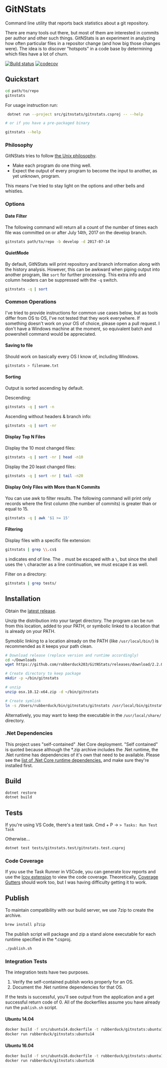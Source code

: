 # GitNStats

Command line utility that reports back statistics about a git repository.

There are many tools out there, but most of them are interested in commits per author and other such things.
GitNStats is an experiment in analyzing how often particular files in a repositor change (and how big those changes were).
The idea is to discover "hotspots" in a code base by determining which files have a lot of churn.

[![Build status](https://ci.appveyor.com/api/projects/status/5ncbrrsob8t44bc5/branch/master?svg=true)](https://ci.appveyor.com/project/Rubberduck/gitnstats/branch/master)
[![codecov](https://codecov.io/gh/rubberduck203/GitNStats/branch/master/graph/badge.svg)](https://codecov.io/gh/rubberduck203/GitNStats)

## Quickstart

```bash
cd path/to/repo
gitnstats
```

For usage instruction run:

```bash
 dotnet run --project src/gitnstats/gitnstats.csproj -- --help

# or if you have a pre-packaged binary

gitnstats --help
```

### Philosophy

GitNStats tries to follow [the Unix philosophy](https://en.wikipedia.org/wiki/Unix_philosophy).

 - Make each program do one thing well.
 - Expect the output of every program to become the input to another, as yet unknown, program.

This means I've tried to stay light on the options and other bells and whistles.

### Options

#### Date Filter

The following command will return all a count of the number of times each file was committed on or after July 14th, 2017 on the develop branch.

```bash
gitnstats path/to/repo -b develop -d 2017-07-14
```

#### QuietMode

By default, GitNStats will print repository and branch information along with the history analysis.
However, this can be awkward when piping output into another program, like `sort` for further processing.
This extra info and column headers can be suppressed with the `-q` switch.

```bash
gitnstats -q | sort
```

### Common Operations

I've tried to provide instructions for common use cases below, but as tools differ from OS to OS,
I've not tested that they work everywhere.
If something doesn't work on your OS of choice, please open a pull request.
I don't have a Windows machine at the moment, so equivalent batch and powershell command would be appreciated.

#### Saving to file

Should work on basically every OS I know of, including Windows.

```bash
gitnstats > filename.txt
```

#### Sorting

Output is sorted ascending by default.

Descending:

```bash
gitnstats -q | sort -n
```

Ascending without headers & branch info:

```bash
gitnstats -q | sort -nr
```

#### Display Top N Files

Display the 10 most changed files:

```bash
gitnstats -q | sort -nr | head -n10
```

Display the 20 least changed files:

```bash
gitnstats -q | sort -nr | tail -n20
```

#### Display Only Files with More than N Commits

You can use awk to filter results.
The following command will print only records where the first column (the number of commits)
is greater than or equal to 15.

```bash
gitnstats -q | awk '$1 >= 15'
```

#### Filtering

Display files with a specific file extension:

```bash
gitnstats | grep \\.cs$
```

`$` indicates end of line.
The `.` must be escaped with a `\`, but since the shell uses the `\` character as a line continuation, we must escape it as well.

Filter on a directory:

```bash
gitnstats | grep tests/
```

## Installation

Obtain the [latest release](https://github.com/rubberduck203/GitNStats/releases/latest).

Unzip the distribution into your target directory.
The program can be run from this location, added to your PATH, 
or symbolic linked to a location that is already on your PATH.

Symoblic linking to a location already on the PATH (like `/usr/local/bin/`) is recommended as it keeps your path clean.

```bash
# Download release (replace version and runtime accordingly)
cd ~/Downloads
wget https://github.com/rubberduck203/GitNStats/releases/download/2.2.0/osx.10.12-x64.zip

# Create directory to keep package
mkdir -p ~/bin/gitnstats

# unzip
unzip osx.10.12-x64.zip -d ~/bin/gitnstats

# Create symlink
ln -s /Users/rubberduck/bin/gitnstats/gitnstats /usr/local/bin/gitnstats
```

Alternatively, you may want to keep the executable in the `/usr/local/share/` directory.

### .Net Dependencies

This project uses "self-contained" .Net Core deployment.
"Self contained" is quoted because although the *.zip archive includes the .Net runtime,
the .Net runtime has dependencies of it's own that need to be available.
Please see the [list of .Net Core runtime dependencies.][dotnet-deps] and make sure they're installed first. 

[dotnet-deps]: https://github.com/dotnet/core/blob/master/Documentation/prereqs.md

## Build

```bash
dotnet restore
dotnet build
```

## Tests

If you're using VS Code, there's a test task.
Cmd + P -> `> Tasks: Run Test Task`

Otherwise...

```bash
dotnet test tests/gitnstats.test/gitnstats.test.csproj
```

### Code Coverage

If you use the Task Runner in VSCode, you can generate lcov reports and use the [lcov extension](https://marketplace.visualstudio.com/items?itemName=alexdima.vscode-lcov) to view the code coverage.
Theoretically, [Coverage Gutters](https://marketplace.visualstudio.com/items?itemName=ryanluker.vscode-coverage-gutters) should work too, but I was having difficulty getting it to work.

## Publish

To maintain compatibility with our build server, we use 7zip to create the archive.

```bash
brew install p7zip
```

The publish script will package and zip a stand alone executable for each runtime specified in the *.csproj.

```bash
./publish.sh
```

### Integration Tests

The integration tests have two purposes.

1. Verify the self-contained publish works properly for an OS.
2. Document the .Net runtime dependencies for that OS.

If the tests is successful, you'll see output from the application and a get successful return code of 0.
All of the dockerfiles assume you have already run the `publish.sh` script. 

#### Ubuntu 14.04

```bash
docker build -f src/ubuntu14.dockerfile -t rubberduck/gitnstats:ubuntu14 src
docker run rubberduck/gitnstats:ubuntu14
```

#### Ubuntu 16.04

```bash
docker build -f src/ubuntu16.dockerfile -t rubberduck/gitnstats:ubuntu16 src
docker run rubberduck/gitnstats:ubuntu16
```